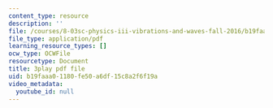 ```yaml
---
content_type: resource
description: ''
file: /courses/8-03sc-physics-iii-vibrations-and-waves-fall-2016/b19faaa01180fe50a6df15c8a2f6f19a_Dlhma3z57SA.pdf
file_type: application/pdf
learning_resource_types: []
ocw_type: OCWFile
resourcetype: Document
title: 3play pdf file
uid: b19faaa0-1180-fe50-a6df-15c8a2f6f19a
video_metadata:
  youtube_id: null
---
```


